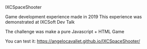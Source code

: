 IXCSpaceShooter

Game development experience made in 2019
This experience was demonstrated at IXCSoft Dev Talk

The challenge was make a pure Javascript + HTML Game

You can test it:
https://angelocavallet.github.io/IXCSpaceShooter/
